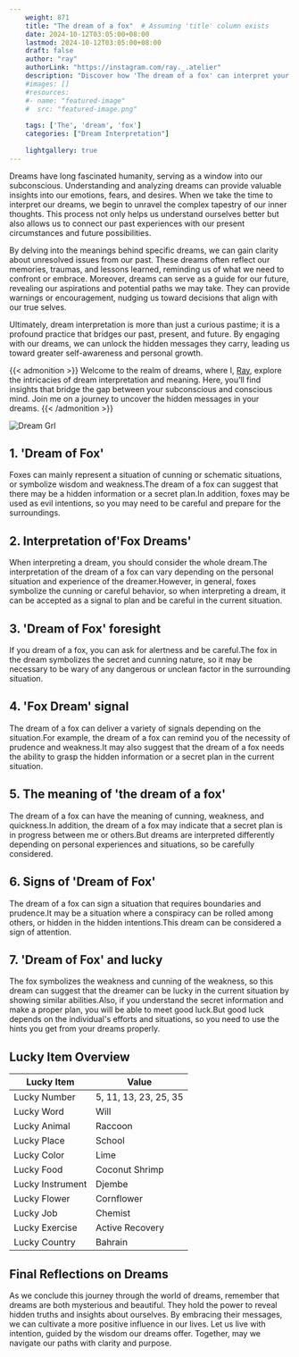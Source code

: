 ```yaml
---
    weight: 871
    title: "The dream of a fox"  # Assuming 'title' column exists
    date: 2024-10-12T03:05:00+08:00
    lastmod: 2024-10-12T03:05:00+08:00
    draft: false
    author: "ray"
    authorLink: "https://instagram.com/ray._.atelier"
    description: "Discover how 'The dream of a fox' can interpret your future and uncover its significant meanings in your life."
    #images: []
    #resources:
    #- name: "featured-image"
    #  src: "featured-image.png"
    
    tags: ['The', 'dream', 'fox']
    categories: ["Dream Interpretation"]
    
    lightgallery: true
---
```

    
Dreams have long fascinated humanity, serving as a window into our subconscious. Understanding and analyzing dreams can provide valuable insights into our emotions, fears, and desires. When we take the time to interpret our dreams, we begin to unravel the complex tapestry of our inner thoughts. This process not only helps us understand ourselves better but also allows us to connect our past experiences with our present circumstances and future possibilities.

By delving into the meanings behind specific dreams, we can gain clarity about unresolved issues from our past. These dreams often reflect our memories, traumas, and lessons learned, reminding us of what we need to confront or embrace. Moreover, dreams can serve as a guide for our future, revealing our aspirations and potential paths we may take. They can provide warnings or encouragement, nudging us toward decisions that align with our true selves.

Ultimately, dream interpretation is more than just a curious pastime; it is a profound practice that bridges our past, present, and future. By engaging with our dreams, we can unlock the hidden messages they carry, leading us toward greater self-awareness and personal growth.

{{< admonition >}}
Welcome to the realm of dreams, where I, [Ray](https://instagram.com/ray._.atelier), explore the intricacies of dream interpretation and meaning. Here, you’ll find insights that bridge the gap between your subconscious and conscious mind. Join me on a journey to uncover the hidden messages in your dreams.
{{< /admonition >}}

![Dream Grl](https://cdn.pixabay.com/photo/2017/11/02/03/35/gothic-2910057_1280.jpg "Dream Grl")

## 1. 'Dream of Fox'
Foxes can mainly represent a situation of cunning or schematic situations, or symbolize wisdom and weakness.The dream of a fox can suggest that there may be a hidden information or a secret plan.In addition, foxes may be used as evil intentions, so you may need to be careful and prepare for the surroundings.

## 2. Interpretation of'Fox Dreams'
When interpreting a dream, you should consider the whole dream.The interpretation of the dream of a fox can vary depending on the personal situation and experience of the dreamer.However, in general, foxes symbolize the cunning or careful behavior, so when interpreting a dream, it can be accepted as a signal to plan and be careful in the current situation.

## 3. 'Dream of Fox' foresight
If you dream of a fox, you can ask for alertness and be careful.The fox in the dream symbolizes the secret and cunning nature, so it may be necessary to be wary of any dangerous or unclean factor in the surrounding situation.

## 4. 'Fox Dream' signal
The dream of a fox can deliver a variety of signals depending on the situation.For example, the dream of a fox can remind you of the necessity of prudence and weakness.It may also suggest that the dream of a fox needs the ability to grasp the hidden information or a secret plan in the current situation.

## 5. The meaning of 'the dream of a fox'
The dream of a fox can have the meaning of cunning, weakness, and quickness.In addition, the dream of a fox may indicate that a secret plan is in progress between me or others.But dreams are interpreted differently depending on personal experiences and situations, so be carefully considered.

## 6. Signs of 'Dream of Fox'
The dream of a fox can sign a situation that requires boundaries and prudence.It may be a situation where a conspiracy can be rolled among others, or hidden in the hidden intentions.This dream can be considered a sign of attention.

## 7. 'Dream of Fox' and lucky
The fox symbolizes the weakness and cunning of the weakness, so this dream can suggest that the dreamer can be lucky in the current situation by showing similar abilities.Also, if you understand the secret information and make a proper plan, you will be able to meet good luck.But good luck depends on the individual's efforts and situations, so you need to use the hints you get from your dreams properly.

## Lucky Item Overview
| Lucky Item          | Value              |
|---------------|--------------------|
| Lucky Number        | 5, 11, 13, 23, 25, 35  |
| Lucky Word          | Will |
| Lucky Animal        | Raccoon |
| Lucky Place         | School     |
| Lucky Color         | Lime     |
| Lucky Food          | Coconut Shrimp      |
| Lucky Instrument    | Djembe |
| Lucky Flower        | Cornflower    |
| Lucky Job           | Chemist       |
| Lucky Exercise      | Active Recovery  |
| Lucky Country       | Bahrain    |


##  Final Reflections on Dreams

As we conclude this journey through the world of dreams, remember that dreams are both mysterious and beautiful. They hold the power to reveal hidden truths and insights about ourselves. By embracing their messages, we can cultivate a more positive influence in our lives. Let us live with intention, guided by the wisdom our dreams offer. Together, may we navigate our paths with clarity and purpose.

